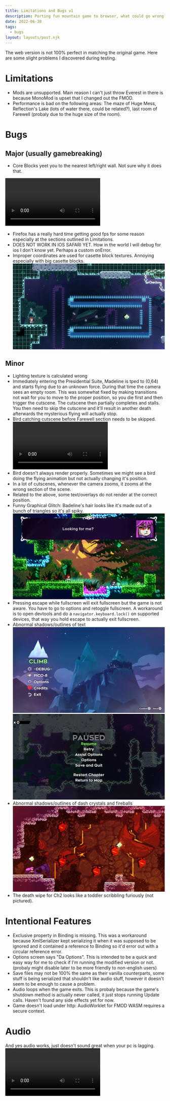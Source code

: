 ```yaml
---
title: Limitations and Bugs v1
description: Porting fun mountain game to browser, what could go wrong? So here's a little summary of bugs.
date: 2022-06-30
tags:
  - bugs
layout: layouts/post.njk
---
```

The web version is not 100% perfect in matching the original game. Here are some slight problems I discovered during testing. 
# Limitations
* Mods are unsupported. Main reason I can't just throw Everest in there is because MonoMod is upset that I changed out the FMOD. 
* Performance is bad on the following areas: The maze of Huge Mess, Reflection's Lake (lots of water there, could be related?), last room of Farewell (probaly due to the huge size of the room). 
# Bugs
## Major (usually gamebreaking)
* Core Blocks yeet you to the nearest left/right wall. Not sure why it does that.

<video src="/video/core_block_yeets.mp4" controls></video>
* Firefox has a really hard time getting good fps for some reason especially at the sections outlined in Limitations.
* DOES NOT WORK IN IOS SAFARI YET. How in the world I will debug for ios I don't know yet. Perhaps a custom onError.
* Improper coordinates are used for casette block textures. Annoying especially with big casette blocks. 
![Casette go transparent](/img/recon_casette.png)
   
## Minor
* Lighting texture is calculated wrong
* Immediately entering the Presidential Suite, Madeline is tped to (0,64) and starts flying due to an unknown force. During that time the camera sees an empty room. This was somewhat fixed by making transitions not wait for you to move to the proper position, so you die first and then trigger the cutscene. The cutscene then partially completes and stalls. You then need to skip the cutscene and it'll result in another death afterwards the mysterious flying will actually stop.
* Bird catching cutscene before Farewell section needs to be skipped.
<video src="/video/bird_stuck.mp4" controls></video>
* Bird doesn't always render properly. Sometimes we might see a bird doing the flying animation but not actually changing it's position.
* In a lot of cutscenes, whenever the camera zooms, it zooms at the wrong section of the scene. 
* Related to the above, some text/overlays do not render at the correct position.   
* Funny Graphical Glitch: Badeline's hair looks like it's made out of a bunch of triangles so it's all spiky. 
![Badeline has a Bad hair day](/img/bad_hair.png)
* Pressing escape while fullscreen will exit fullscreen but the game is not aware. You have to go to options and retoggle fullscreen. A workaround is to open devtools and do a `navigator.keyboard.lock()` on supported devices, that way you hold escape to actually exit fullscreen. 
* Abnormal shadows/outlines of text
![Titlescreen Bug](/img/titlescreen_text.png)
![Shadow overboard](/img/shadow_gone_too_far.png)
* Abnormal shadows/outlines of dash crystals and fireballs
![Fireballs and Dash Crystals in Core](/img/core_fireballs.png)
* The death wipe for Ch2 looks like a toddler scribbling furiously (not pictured). 
# Intentional Features
* Exclusive property in Binding is missing. This was a workaround because XmlSerializer kept serializing it when it was supposed to be ignored and it contained a reference to Binding so it'd error out with a circular reference error.
* Options screen says "Da Options". This is intended to be a quick and easy way for me to check if I'm running the modified version or not. (probaly might disable later to be more friendly to non-english users)
* Save files may not be 100% the same as their vanilla counterparts, some stuff is being serialized that shouldn't like audio stuff, however it doesn't seem to be enough to cause a problem. 
* Audio loops when the game exits. This is probaly because the game's shutdown method is actually never called, it just stops running Update calls. Haven't found any side effects yet for now. 
* Game doesn't load under http: AudioWorklet for FMOD WASM requires a secure context.
# Audio
And yes audio works, just doesn't sound great when your pc is lagging.
<video src="/video/reconcilation_1.mp4" controls></video>